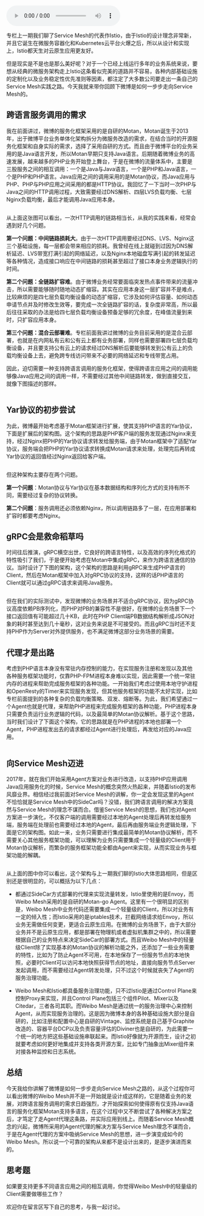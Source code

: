 <audio title="35 _ 微博Service Mesh实践之路（上）" src="https://static001.geekbang.org/resource/audio/a0/18/a074e3dee7f793591597a24abdddd418.mp3" controls="controls"></audio> 
<p>专栏上一期我们聊了Service Mesh的代表作Istio，由于Istio的设计理念非常新，并且它诞生在微服务容器化和Kubernetes云平台火爆之后，所以从设计和实现上，Istio都天生对云原生应用更友好。</p><p>但是现实是不是也是那么美好呢？对于一个已经上线运行多年的业务系统来说，要想从经典的微服务架构走上Istio这条看似完美的道路并不容易，各种内部基础设施的定制化以及业务稳定性优先准则等因素，都注定了大多数公司要走出一条自己的Service Mesh实践之路。<span class="orange">今天我就来带你回顾下微博是如何一步步走向Service Mesh的。</span></p><h2>跨语言服务调用的需求</h2><p>我在前面讲过，微博的服务化框架采用的是自研的Motan，Motan诞生于2013年，出于微博平台业务单体化架构拆分为微服务改造的需求，在结合当时的开源服务化框架和自身实际的需求，选择了采用自研的方式。而且由于微博平台的业务采用的是Java语言开发，所以Motan早期只支持Java语言。后期随着微博业务的高速发展，越来越多的PHP业务开始登上舞台，于是在微博的流量体系中，主要是三股服务之间的相互调用：一个是Java与Java语言，一个是PHP和Java语言，一个是PHP和PHP语言。Java应用之间的调用采用的是Motan协议，而Java应用与PHP、PHP与PHP应用之间采用的都是HTTP协议。我回忆了一下当时一次PHP与Java之间的HTTP调用过程，大致需要经过DNS解析、四层LVS负载均衡、七层Nginx负载均衡，最后才能调用Java应用本身。</p><!-- [[[read_end]]] --><p><img src="https://static001.geekbang.org/resource/image/8c/04/8cafb3bc4c314e5df40a80f8aee3cc04.png" alt=""></p><p>从上面这张图可以看出，一次HTTP调用的链路相当长，从我的实践来看，经常会遇到好几个问题。</p><p><strong>第一个问题：中间链路损耗大</strong>。由于一次HTTP调用要经过DNS、LVS、Nginx这三个基础设施，每一层都会带来相应的损耗。我曾经在线上就碰到过因为DNS解析延迟、LVS带宽打满引起的网络延迟，以及Nginx本地磁盘写满引起的转发延迟等各种情况，造成接口响应在中间链路的损耗甚至超过了接口本身业务逻辑执行的时间。</p><p><strong>第二个问题：全链路扩容难</strong>。由于微博业务经常要面临突发热点事件带来的流量冲击，所以需要能够随时随地动态扩缩容。其实在应用本身这一层扩容并不是难点，比较麻烦的是四七层负载均衡设备的动态扩缩容，它涉及如何评估容量、如何动态申请节点并及时修改生效等，要完成一次全链路扩容的话，复杂度非常高，所以最后往往采取的办法是给四七层负载均衡设备预备足够的冗余度，在峰值流量到来时，只扩容应用本身。</p><p><strong>第三个问题：混合云部署难</strong>。专栏前面我讲过微博的业务目前采用的是混合云部署，也就是在内网私有云和公有云上都有业务部署，同样也需要部署四七层负载均衡设备，并且要支持公有云上的请求经过DNS解析后要能够转发到公有云上的负载均衡设备上去，避免跨专线访问带来不必要的网络延迟和专线带宽占用。</p><p>因此，迫切需要一种支持跨语言调用的服务化框架，使得跨语言应用之间的调用能够像Java应用之间的调用一样，不需要经过其他中间链路转发，做到直接交互，就像下图描述的那样。</p><p><img src="https://static001.geekbang.org/resource/image/6b/fe/6b54bcf17039645c3034dce373a053fe.png" alt=""></p><h2>Yar协议的初步尝试</h2><p>为此，微博最开始考虑基于Motan框架进行扩展，使其支持PHP语言的Yar协议，下面是扩展后的架构图。这个架构的思路是PHP客户端的服务发现通过Nginx来支持，经过Nginx把PHP的Yar协议请求转发给服务端，由于Motan框架中了适配Yar协议，服务端会把PHP的Yar协议请求转换成Motan请求来处理，处理完后再转成Yar协议的返回值经过Nginx返回给客户端。</p><p><img src="https://static001.geekbang.org/resource/image/d7/3c/d7d21afa6d37bf5f55a831a25fdef83c.png" alt=""></p><p>但这种架构主要存在两个问题。</p><p><strong>第一个问题</strong>：Motan协议与Yar协议在基本数据结构和序列化方式的支持有所不同，需要经过复杂的协议转换。</p><p><strong>第二个问题</strong>：服务调用还必须依赖Nginx，所以调用链路多了一层，在应用部署和扩容时都要考虑Nginx。</p><h2>gRPC会是救命稻草吗</h2><p>时间往后推演，gRPC横空出世，它良好的跨语言特性，以及高效的序列化格式的特性吸引了我们，于是便开始考虑在Motan中集成gRPC，来作为跨语言通信的协议。当时设计了下图的架构，这个架构的思路是利用gRPC来生成PHP语言的Client，然后在Motan框架中加入对gRPC协议的支持，这样的话PHP语言的Client就可以通过gRPC请求来调用Java服务。</p><p><img src="https://static001.geekbang.org/resource/image/02/2a/02de374239ba3b0ea10cc9192821552a.png" alt=""></p><p>但在我们的实际测试中，发现微博的业务场景并不适合gRPC协议，因为gRPC协议高度依赖PB序列化，而PHP对PB的兼容性不是很好，在微博的业务场景下一个接口返回值有可能超过几十KB，此时在PHP Client端PB数据结构解析成JSON对象的耗时甚至达到几十毫秒，这对业务来说是不可接受的。而且gRPC当时还不支持PHP作为Server对外提供服务，也不满足微博这部分业务场景的需要。</p><h2>代理才是出路</h2><p>考虑到PHP语言本身没有常驻内存控制的能力，在实现服务注册和发现以及其他各种服务框架功能时，仅靠PHP-FPM进程本身难以实现，因此需要一个统一常驻内存的进程来帮助完成服务框架的各种功能。一开始我们考虑过使用本地守护进程和OpenResty的Timer来实现服务发现，但其他服务框架的功能不太好实现，比如专栏前面提到的各种复杂的负载均衡策略、双发、熔断等。为此，我们希望通过一个Agent也就是代理，来帮助PHP进程来完成服务框架的各种功能，PHP进程本身只需要负责运行业务逻辑的代码，以及最简单的Motan协议解析。基于这个思路，当时我们设计了下面这个架构，它的思路就是在PHP进程的本地也部署一个Agent，PHP进程发出去的请求都经过Agent进行处理后，再发给对应的Java应用。</p><p><img src="https://static001.geekbang.org/resource/image/a7/5c/a75e0cd4b3e9aa355a6caec951e5845c.png" alt=""></p><h2>向Service Mesh迈进</h2><p>2017年，就在我们开始采用Agent方案对业务进行改造，以支持PHP应用调用Java应用服务化的时候，Service Mesh的概念突然火热起来，并随着Istio的发布风靡业界。相信经过我前面对Service Mesh的讲解，你一定会发现这里的Agent不恰恰就是Service Mesh中的SideCar吗？没错，我们跨语言调用的解决方案竟然与Service Mesh的理念不谋而合。借鉴Service Mesh的思想，我们也对Agent方案进一步演化，不仅客户端的调用需要经过本地的Agent处理后再转发给服务端，服务端在处理前也需要经过本地的Agent，最后再由服务端业务逻辑处理，下面是它的架构图。如此一来，业务只需要进行集成最简单的Motan协议解析，而不需要关心其他服务框架功能，可以理解为业务只需要集成一个轻量级的Client用于Motan协议解析，而繁杂的服务框架功能全都由Agent来实现，从而实现业务与框架功能的解耦。</p><p><img src="https://static001.geekbang.org/resource/image/78/91/78c53f81b72dc818d90400160b573d91.png" alt=""></p><p>从上面的图中你可以看出，这个架构与上一期我们聊的Istio大体思路相同，但是区别还是很明显的，可以概括为以下几点：</p><ul>
<li>
<p>都通过SideCar方式部署的代理来实现流量转发，Istio里使用的是Envoy，而Weibo Mesh采用的是自研的Motan-go Agent。这里有一个很明显的区别是，Weibo Mesh中业务代码还需要集成一个轻量级的Client，所以对业务有一定的倾入性；而Istio采用的是iptables技术，拦截网络请求给Envoy，所以业务无需做任何变更，更适合云原生应用。在微博的业务场景下，由于大部分业务并不是云原生应用，都是部署在物理机或者虚拟机集群之中的，所以需要根据自己的业务特点来决定SideCar的部署方式。而且Weibo Mesh中的轻量级Client除了实现基本的Motan协议的解析功能之外，还添加了一些业务需要的特性，比如为了防止Agent不可用，在本地保存了一份服务节点的本地快照，必要时Client可以访问本地快照获得节点的地址，直接向服务节点Server发起调用，而不需要经过Agent转发处理，只不过这个时候就丧失了Agent的服务治理功能。</p>
</li>
<li>
<p>Weibo Mesh和Istio都具备服务治理功能，只不过Istio是通过Control Plane来控制Proxy来实现，并且Control Plane包括三个组件Pilot、Mixer以及Citedar，三者各司其职。而Weibo Mesh是通过统一的服务治理中心来控制Agent，从而实现服务治理的。这是因为微博本身的各种基础设施大部分是自研的，比如注册和配置中心是自研的Vintage、监控系统是自己基于Graphite改造的、容器平台DCP以及负责容量评估的Diviner也是自研的，为此需要一个统一的地方把这些基础设施串联起来。而Istio好像就为开源而生，设计之初就要考虑如何更好地集成并支持各类开源方案，比如专门抽象出Mixer组件来对接各种监控和日志系统。</p>
</li>
</ul><h2>总结</h2><p>今天我给你讲解了微博是如何一步步走向Service Mesh之路的，从这个过程你可以看出微博的Weibo Mesh并不是一开始就是设计成这样的，它是随着业务的发展，对跨语言服务调用的需求日趋强烈，才开始探索如何使得原有仅支持Java语言的服务化框架Motan支持多语言，在这个过程中又不断尝试了各种解决方案之后，才笃定了走Agent代理这条路，并实际应用到线上。而随着Service Mesh概念的兴起，微博所采用的Agent代理的解决方案与Service Mesh理念不谋而合，于是在Agent代理的方案中吸纳Service Mesh的思想，进一步演变成如今的Weibo Mesh。所以说一个可靠的架构从来都不是设计出来的，是逐步演进而来的。</p><h2>思考题</h2><p>如果要支持更多不同语言应用之间的相互调用，你觉得Weibo Mesh中的轻量级的Client需要做哪些工作？</p><p>欢迎你在留言区写下自己的思考，与我一起讨论。</p><p></p>